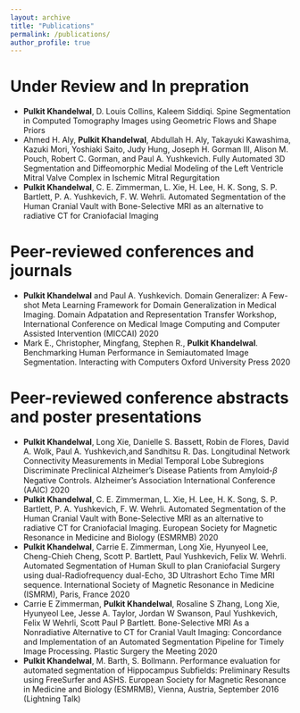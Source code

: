```yaml
---
layout: archive
title: "Publications"
permalink: /publications/
author_profile: true
---
```


**Under Review and In prepration**
======
* **Pulkit Khandelwal**, D. Louis Collins, Kaleem Siddiqi. Spine Segmentation in Computed Tomography Images
using Geometric Flows and Shape Priors
* Ahmed H. Aly, **Pulkit Khandelwal**, Abdullah H. Aly, Takayuki Kawashima, Kazuki Mori, Yoshiaki Saito,
Judy Hung, Joseph H. Gorman III, Alison M. Pouch, Robert C. Gorman, and Paul A. Yushkevich. Fully
Automated 3D Segmentation and Diffeomorphic Medial Modeling of the Left Ventricle Mitral Valve Complex
in Ischemic Mitral Regurgitation
* **Pulkit Khandelwal**, C. E. Zimmerman, L. Xie, H. Lee, H. K. Song, S. P. Bartlett, P. A. Yushkevich, F. W.
Wehrli. Automated Segmentation of the Human Cranial Vault with Bone-Selective MRI as an alternative to
radiative CT for Craniofacial Imaging

**Peer-reviewed conferences and journals**
======
* **Pulkit Khandelwal** and Paul A. Yushkevich. Domain Generalizer: A Few-shot Meta Learning Framework
for Domain Generalization in Medical Imaging. Domain Adpatation and Representation Transfer Workshop,
International Conference on Medical Image Computing and Computer Assisted Intervention (MICCAI) 2020
* Mark E., Christopher, Mingfang, Stephen R., **Pulkit Khandelwal**. Benchmarking Human Performance in
Semiautomated Image Segmentation. Interacting with Computers Oxford University Press 2020

**Peer-reviewed conference abstracts and poster presentations**
======
* **Pulkit Khandelwal**, Long Xie, Danielle S. Bassett, Robin de Flores, David A. Wolk, Paul A. Yushkevich,and
Sandhitsu R. Das. Longitudinal Network Connectivity Measurements in Medial Temporal Lobe Subregions
Discriminate Preclinical Alzheimer’s Disease Patients from Amyloid-𝛽 Negative Controls. Alzheimer’s Association
International Conference (AAIC) 2020
* **Pulkit Khandelwal**, C. E. Zimmerman, L. Xie, H. Lee, H. K. Song, S. P. Bartlett, P. A. Yushkevich, F. W.
Wehrli. Automated Segmentation of the Human Cranial Vault with Bone-Selective MRI as an alternative to
radiative CT for Craniofacial Imaging. European Society for Magnetic Resonance in Medicine and Biology
(ESMRMB) 2020
* **Pulkit Khandelwal**, Carrie E. Zimmerman, Long Xie, Hyunyeol Lee, Cheng-Chieh Cheng, Scott P. Bartlett,
Paul Yushkevich, Felix W. Wehrli. Automated Segmentation of Human Skull to plan Craniofacial Surgery
using dual-Radiofrequency dual-Echo, 3D Ultrashort Echo Time MRI sequence. International Society of Magnetic
Resonance in Medicine (ISMRM), Paris, France 2020
* Carrie E Zimmerman, **Pulkit Khandelwal**, Rosaline S Zhang, Long Xie, Hyunyeol Lee, Jesse A. Taylor,
Jordan W Swanson, Paul Yushkevich, Felix W Wehrli, Scott Paul P Bartlett. Bone-Selective MRI As a
Nonradiative Alternative to CT for Cranial Vault Imaging: Concordance and Implementation of an Automated
Segmentation Pipeline for Timely Image Processing. Plastic Surgery the Meeting 2020
* **Pulkit Khandelwal**, M. Barth, S. Bollmann. Performance evaluation for automated segmentation of Hippocampus
Subfields: Preliminary Results using FreeSurfer and ASHS. European Society for Magnetic Resonance in
Medicine and Biology (ESMRMB), Vienna, Austria, September 2016 (Lightning Talk)
